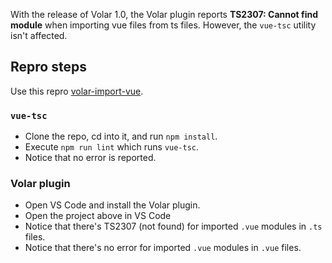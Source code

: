 With the release of Volar 1.0, the Volar plugin reports **TS2307: Cannot find module** when importing vue files from ts files.  However, the `vue-tsc` utility isn't affected.

## Repro steps
Use this repro [volar-import-vue](https://github.com/jf-paradis/volar-import-vue).

### `vue-tsc`
- Clone the repo, cd into it, and run `npm install`.
- Execute `npm run lint` which runs `vue-tsc`.
- Notice that no error is reported.

### Volar plugin
- Open VS Code and install the Volar plugin.
- Open the project above in VS Code
- Notice that there's TS2307 (not found) for imported `.vue` modules in `.ts` files.
- Notice that there's no error for imported `.vue` modules in `.vue` files.
